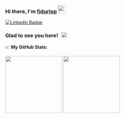### Hi there,  I'm <a href="https://linkedin.com/in/fjdurlop" target="_blank">fjdurlop</a> <img src="https://media.giphy.com/media/hvRJCLFzcasrR4ia7z/giphy.gif" width="25px">

[![Linkedin Badge](https://img.shields.io/badge/-LinkedIn-0e76a8?style=flat-square&logo=Linkedin&logoColor=white)](https://linkedin.com/in/fjdurlop)

### Glad to see you here! &nbsp; ![](https://visitor-badge.glitch.me/badge?page_id=fjdurlop.fjdurlop)

<!--
**fjdurlop/fjdurlop** is a ✨ _special_ ✨ repository because its `README.md` (this file) appears on your GitHub profile.

Here are some ideas to get you started:

- 🔭 I’m currently working on ...
- 🌱 I’m currently learning ...
- 👯 I’m looking to collaborate on ...
- 🤔 I’m looking for help with ...
- 💬 Ask me about ...
- 📫 How to reach me: ...
- 😄 Pronouns: ...
- ⚡ Fun fact: ...
-->
📈 **My GitHub Stats:**

<p>
  <img height="180em" src="https://github-readme-stats.vercel.app/api?username=fjdurlop&show_icons=true&hide_border=true&&count_private=true&include_all_commits=true&theme=gradient" />
  <img height="180em" src="https://github-readme-stats.vercel.app/api/top-langs/?username=fjdurlop&exclude_repo=KNN-Image-Classification&show_icons=true&hide_border=true&layout=compact&langs_count=8"/>
</p>

